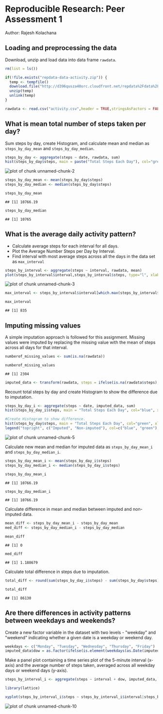 # Reproducible Research: Peer Assessment 1
Author: Rajesh Kolachana

## Loading and preprocessing the data
Download, unzip and load data into data frame `rawdata`.

```r
rm(list = ls())

if(!file.exists("repdata-data-activity.zip")) {
  temp <- tempfile()
  download.file("http://d396qusza40orc.cloudfront.net/repdata%2Fdata%2Factivity.zip",temp)
  unzip(temp)
  unlink(temp)
}

rawdata <- read.csv("activity.csv",header = TRUE,stringsAsFactors = FALSE)
```
## What is mean total number of steps taken per day?
Sum steps by day, create Histogram, and calculate mean and median as `steps_by_day_mean` and `steps_by_day_median`.

```r
steps_by_day <- aggregate(steps ~ date, rawdata, sum)
hist(steps_by_day$steps, main = paste("Total Steps Each Day"), col="green", xlab="Number of Steps")
```

![plot of chunk unnamed-chunk-2](figure/unnamed-chunk-2-1.png)

```r
steps_by_day_mean <- mean(steps_by_day$steps)
steps_by_day_median <- median(steps_by_day$steps)

steps_by_day_mean
```

```
## [1] 10766.19
```

```r
steps_by_day_median
```

```
## [1] 10765
```
## What is the average daily activity pattern?
* Calculate average steps for each interval for all days.
* Plot the Average Number Steps per Day by Interval.
* Find interval with most average steps across all the days in the data set as `max_interval`

```r
steps_by_interval <- aggregate(steps ~ interval, rawdata, mean)
plot(steps_by_interval$interval,steps_by_interval$steps, type="l", xlab="Interval", ylab="Number of Steps",main="Average Number of Steps per Day by Interval")
```

![plot of chunk unnamed-chunk-3](figure/unnamed-chunk-3-1.png)

```r
max_interval <- steps_by_interval$interval[which.max(steps_by_interval$steps)]

max_interval
```

```
## [1] 835
```
## Imputing missing values
A simple imputation approach is followed for this assignment. Missing values were imputed by replacing the missing value with the mean of steps across all days for that interval. 

```r
numberof_missing_values <- sum(is.na(rawdata))

numberof_missing_values
```

```
## [1] 2304
```

```r
imputed_data <- transform(rawdata, steps = ifelse(is.na(rawdata$steps), steps_by_interval$steps[match(rawdata$interval, steps_by_interval$interval)], rawdata$steps))
```

Recount total steps by day and create Histogram to show the difference due to imputation.

```r
steps_by_day_i <- aggregate(steps ~ date, imputed_data, sum)
hist(steps_by_day_i$steps, main = "Total Steps Each Day", col="blue", xlab="Number of Steps")

#Create Histogram to show difference. 
hist(steps_by_day$steps, main = "Total Steps Each Day", col="green", xlab="Number of Steps", add=T)
legend("topright", c("Imputed", "Non-imputed"), col=c("blue", "green"), lwd=10)
```

![plot of chunk unnamed-chunk-5](figure/unnamed-chunk-5-1.png)

Calculate new mean and median for imputed data as `steps_by_day_mean_i` and `steps_by_day_median_i`.

```r
steps_by_day_mean_i <- mean(steps_by_day_i$steps)
steps_by_day_median_i <- median(steps_by_day_i$steps)

steps_by_day_mean_i
```

```
## [1] 10766.19
```

```r
steps_by_day_median_i
```

```
## [1] 10766.19
```

Calculate difference in mean and median between imputed and non-imputed data.

```r
mean_diff <- steps_by_day_mean_i - steps_by_day_mean
med_diff <- steps_by_day_median_i - steps_by_day_median

mean_diff
```

```
## [1] 0
```

```r
med_diff
```

```
## [1] 1.188679
```

Calculate total difference in steps due to imputation.

```r
total_diff <- round(sum(steps_by_day_i$steps) - sum(steps_by_day$steps),0)

total_diff
```

```
## [1] 86130
```

## Are there differences in activity patterns between weekdays and weekends?
Create a new factor variable in the dataset with two levels - "weekday" and "weekend" indicating whether a given date is a weekday or weekend day.

```r
weekdays <- c("Monday", "Tuesday", "Wednesday", "Thursday", "Friday")
imputed_data$dow = as.factor(ifelse(is.element(weekdays(as.Date(imputed_data$date)),weekdays), "Weekday", "Weekend"))
```

Make a panel plot containing a time series plot of the 5-minute interval (x-axis) and the average number of steps taken, averaged across all weekday days or weekend days (y-axis).

```r
steps_by_interval_i <- aggregate(steps ~ interval + dow, imputed_data, mean)

library(lattice)

xyplot(steps_by_interval_i$steps ~ steps_by_interval_i$interval|steps_by_interval_i$dow, main="Average Steps per Day by Interval",xlab="Interval", ylab="Steps",layout=c(1,2), type="l")
```

![plot of chunk unnamed-chunk-10](figure/unnamed-chunk-10-1.png)

